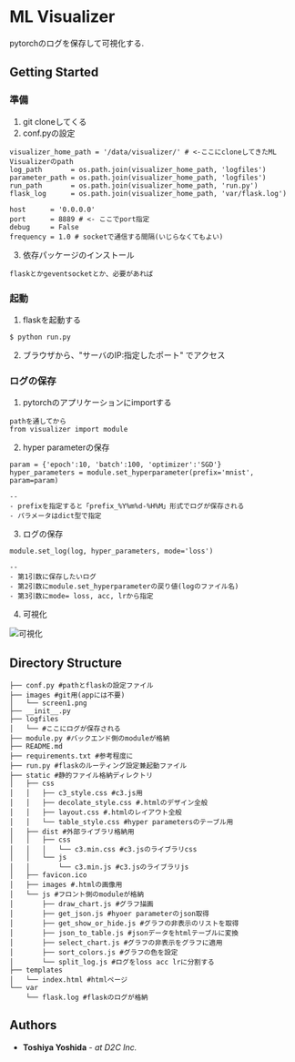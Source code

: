 # ML Visualizer

pytorchのログを保存して可視化する.

## Getting Started

### 準備

1. git cloneしてくる
2. conf.pyの設定

```
visualizer_home_path = '/data/visualizer/' # <-ここにcloneしてきたML Visualizerのpath
log_path       = os.path.join(visualizer_home_path, 'logfiles')
parameter_path = os.path.join(visualizer_home_path, 'logfiles')
run_path       = os.path.join(visualizer_home_path, 'run.py')
flask_log      = os.path.join(visualizer_home_path, 'var/flask.log')

host      = '0.0.0.0'
port      = 8889 # <- ここでport指定
debug     = False
frequency = 1.0 # socketで通信する間隔(いじらなくてもよい)
```


3. 依存パッケージのインストール

```
flaskとかgeventsocketとか、必要があれば
```

### 起動

1. flaskを起動する
```
$ python run.py
```

2. ブラウザから、"サーバのIP:指定したポート" でアクセス

### ログの保存

1. pytorchのアプリケーションにimportする

```
pathを通してから
from visualizer import module
```

2. hyper parameterの保存

```
param = {'epoch':10, 'batch':100, 'optimizer':'SGD'}
hyper_parameters = module.set_hyperparameter(prefix='mnist', param=param)

--
- prefixを指定すると「prefix_%Y%m%d-%H%M」形式でログが保存される
- パラメータはdict型で指定
```


3. ログの保存

```
module.set_log(log, hyper_parameters, mode='loss')

--
- 第1引数に保存したいログ
- 第2引数にmodule.set_hyperparameterの戻り値(logのファイル名)
- 第3引数にmode= loss, acc, lrから指定
```

4. 可視化

![可視化](https://github.com/ysdtsy/ml_visualizer/blob/master/images/screen1.png)


## Directory Structure

```
├── conf.py #pathとflaskの設定ファイル
├── images #git用(appには不要)
│   └── screen1.png
├── __init__.py
├── logfiles
│   └── #ここにログが保存される
├── module.py #バックエンド側のmoduleが格納
├── README.md
├── requirements.txt #参考程度に
├── run.py #flaskのルーティング設定兼起動ファイル
├── static #静的ファイル格納ディレクトリ
│   ├── css
│   │   ├── c3_style.css #c3.js用
│   │   ├── decolate_style.css #.htmlのデザイン全般
│   │   ├── layout.css #.htmlのレイアウト全般
│   │   └── table_style.css #hyper parametersのテーブル用
│   ├── dist #外部ライブラリ格納用
│   │   ├── css
│   │   │   └── c3.min.css #c3.jsのライブラリcss
│   │   └── js
│   │       └── c3.min.js #c3.jsのライブラリjs
│   ├── favicon.ico
│   ├── images #.htmlの画像用
│   └── js #フロント側のmoduleが格納
│       ├── draw_chart.js #グラフ描画
│       ├── get_json.js #hyoer parameterのjson取得
│       ├── get_show_or_hide.js #グラフの非表示のリストを取得
│       ├── json_to_table.js #jsonデータをhtmlテーブルに変換
│       ├── select_chart.js #グラフの非表示をグラフに適用
│       ├── sort_colors.js #グラフの色を設定
│       └── split_log.js #ログをloss acc lrに分割する
├── templates
│   └── index.html #htmlページ
└── var
    └── flask.log #flaskのログが格納
```


## Authors

* **Toshiya Yoshida** - *at D2C Inc.*

